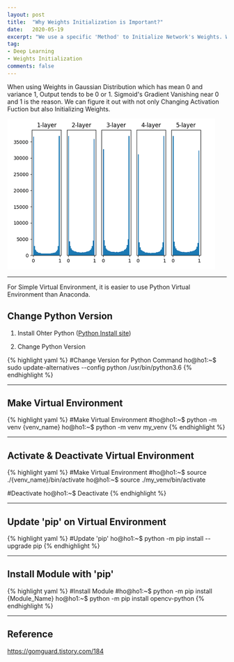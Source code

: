 ```yaml
---
layout: post
title:  "Why Weights Initialization is Important?"
date:   2020-05-19
excerpt: "We use a specific 'Method' to Initialize Network's Weights. Why Weights Initialization is Important and Which 'Method' is better?"
tag:
- Deep Learning
- Weights Initialization
comments: false
---
```


When using Weights in Gaussian Distribution which has mean 0 and variance 1, Output tends to be 0 or 1. Sigmoid's Gradient Vanishing near 0 and 1 is the reason. We can figure it out with not only Changing Activation Fuction but also Initializing Weights.

![Anaconda-logo](/assets/img/Sigmoid_0_1.png)    
    
---

For Simple Virtual Environment, it is easier to use Python Virtual Environment than Anaconda.

## Change Python Version
1. Install Ohter Python
([Python Install site](https://www.python.org/downloads/))


2. Change Python Version

{% highlight yaml %}
#Change Version for Python Command
ho@ho1:~$ sudo update-alternatives --config python /usr/bin/python3.6
{% endhighlight %}

---

## Make Virtual Environment

{% highlight yaml %}
#Make Virtual Environment
#ho@ho1:~$ python -m venv {venv_name}
ho@ho1:~$ python -m venv my_venv
{% endhighlight %}

---

## Activate & Deactivate Virtual Environment
{% highlight yaml %}
#Make Virtual Environment
#ho@ho1:~$ source ./{venv_name}/bin/activate
ho@ho1:~$ source ./my_venv/bin/activate

#Deactivate
ho@ho1:~$ Deactivate
{% endhighlight %}

---

## Update 'pip' on Virtual Environment
{% highlight yaml %}
#Update 'pip'
ho@ho1:~$ python -m pip install --upgrade pip
{% endhighlight %}

---

## Install Module with 'pip'
{% highlight yaml %}
#Install Module
#ho@ho1:~$ python -m pip install {Module_Name}
ho@ho1:~$ python -m pip install opencv-python
{% endhighlight %}

---
## Reference
https://gomguard.tistory.com/184
